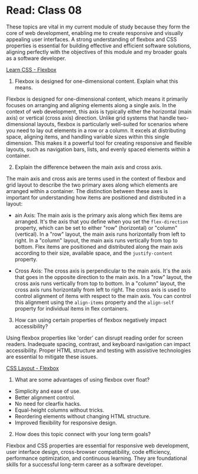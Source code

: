 # Read: Class 08

These topics are vital in my current module of study because they form the core of web development, enabling me to create responsive and visually appealing user interfaces. A strong understanding of flexbox and CSS properties is essential for building effective and efficient software solutions, aligning perfectly with the objectives of this module and my broader goals as a software developer.

[Learn CSS - Flexbox](https://web.dev/learn/css/flexbox/)

1. Flexbox is designed for one-dimensional content. Explain what this means.

Flexbox is designed for one-dimensional content, which means it primarily focuses on arranging and aligning elements along a single axis. In the context of web development, this axis is typically either the horizontal (main axis) or vertical (cross axis) direction.
Unlike grid systems that handle two-dimensional layouts, flexbox is particularly well-suited for scenarios where you need to lay out elements in a row or a column. It excels at distributing space, aligning items, and handling variable sizes within this single dimension. This makes it a powerful tool for creating responsive and flexible layouts, such as navigation bars, lists, and evenly spaced elements within a container.

2. Explain the difference between the main axis and cross axis.

The main axis and cross axis are terms used in the context of flexbox and grid layout to describe the two primary axes along which elements are arranged within a container. The distinction between these axes is important for understanding how items are positioned and distributed in a layout:

* ain Axis:
The main axis is the primary axis along which flex items are arranged. It's the axis that you define when you set the `flex-direction` property, which can be set to either "row" (horizontal) or "column" (vertical).
In a "row" layout, the main axis runs horizontally from left to right.
In a "column" layout, the main axis runs vertically from top to bottom.
Flex items are positioned and distributed along the main axis according to their size, available space, and the `justify-content` property.

* Cross Axis:
The cross axis is perpendicular to the main axis. It's the axis that goes in the opposite direction to the main axis.
In a "row" layout, the cross axis runs vertically from top to bottom.
In a "column" layout, the cross axis runs horizontally from left to right.
The cross axis is used to control alignment of items with respect to the main axis. You can control this alignment using the `align-items` property and the `align-self` property for individual items in flex containers.

3. How can using certain properties of flexbox negatively impact accessibility?

Using flexbox properties like 'order' can disrupt reading order for screen readers. Inadequate spacing, contrast, and keyboard navigation can impact accessibility. Proper HTML structure and testing with assistive technologies are essential to mitigate these issues.

[CSS Layout - Flexbox](https://developer.mozilla.org/en-US/docs/Learn/CSS/CSS_layout/Flexbox)

1. What are some advantages of using flexbox over float?

* Simplicity and ease of use.
* Better alignment control.
* No need for clearfix hacks.
* Equal-height columns without tricks.
* Reordering elements without changing HTML structure.
* Improved flexibility for responsive design.

2. How does this topic connect with your long term goals?

Flexbox and CSS properties are essential for responsive web development, user interface design, cross-browser compatibility, code efficiency, performance optimization, and continuous learning. They are foundational skills for a successful long-term career as a software developer.